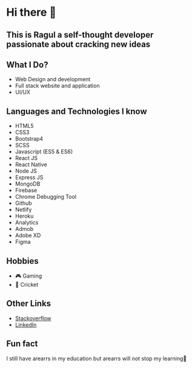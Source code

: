 # Hi there 👋
## This is Ragul a self-thought developer passionate about cracking new ideas

## What I Do?
- Web Design and development
- Full stack website and application
- UI/UX

## Languages and Technologies I know
- HTML5
- CSS3
- Bootstrap4
- SCSS
- Javascript (ES5 & ES6)
- React JS
- React Native
- Node JS
- Express JS
- MongoDB
- Firebase
- Chrome Debugging Tool
- Github
- Netlify
- Heroku
- Analytics
- Admob
- Adobe XD
- Figma

## Hobbies
- 🎮 Gaming
- 🏏 Cricket

## Other Links
- [Stackoverflow](https://stackoverflow.com/users/10106311/ragul-cs)
- [LinkedIn](https://www.linkedin.com/in/ragul-cs-57859118a/)

## Fun fact
I still have arearrs in my education but arearrs will not stop my learning🚀


